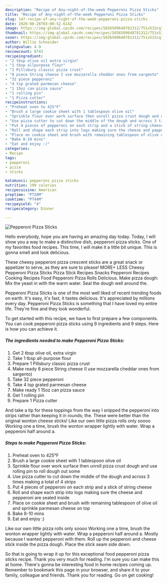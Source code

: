 ```yaml
---
description: "Recipe of Any-night-of-the-week Pepperoni Pizza Sticks"
title: "Recipe of Any-night-of-the-week Pepperoni Pizza Sticks"
slug: 147-recipe-of-any-night-of-the-week-pepperoni-pizza-sticks
date: 2020-08-26T03:08:52.614Z
image: https://img-global.cpcdn.com/recipes/5836509648781312/751x532cq70/pepperoni-pizza-sticks-recipe-main-photo.jpg
thumbnail: https://img-global.cpcdn.com/recipes/5836509648781312/751x532cq70/pepperoni-pizza-sticks-recipe-main-photo.jpg
cover: https://img-global.cpcdn.com/recipes/5836509648781312/751x532cq70/pepperoni-pizza-sticks-recipe-main-photo.jpg
author: Willie Schneider
ratingvalue: 4.9
reviewcount: 8743
recipeingredient:
- "2 tbsp olive oil extra virgin"
- "1 tbsp allpurpose flour"
- "1 Pillsbury classic pizza crust"
- "8 piece String cheese I use mozzarella cheddar ones from sargento"
- "32 piece pepperoni"
- "4 tsp grated parmesan cheese"
- "1 15oz can pizza sauce"
- "1 rolling pin"
- "1 Pizza cutter"
recipeinstructions:
- "Preheat oven to 425°F"
- "Brush a large cookie sheet with 1 tablespoon olive oil"
- "Sprinkle flour over work surface then unroll pizza crust dough and use rolling pin to roll dough out some"
- "Use pizza cutter to cut down the middle of the dough and across 3 times making a total of 4 strips"
- "Put 4 pieces of pepperoni on each strip and a stick of string cheese"
- "Roll and shape each strip into logs making sure the cheese and pepperoni are sealed inside"
- "Place on cookie sheet and brush with remaining tablespoon of olive oil and sprinkle parmesan cheese on top"
- "Bake 8-10 mins"
- "Eat and enjoy :)"
categories:
- Recipe
tags:
- pepperoni
- pizza
- sticks

katakunci: pepperoni pizza sticks 
nutrition: 199 calories
recipecuisine: American
preptime: "PT20M"
cooktime: "PT44M"
recipeyield: "4"
recipecategory: Dinner

---
```



![Pepperoni Pizza Sticks](https://img-global.cpcdn.com/recipes/5836509648781312/751x532cq70/pepperoni-pizza-sticks-recipe-main-photo.jpg)

Hello everybody, hope you are having an amazing day today. Today, I will show you a way to make a distinctive dish, pepperoni pizza sticks. One of my favorites food recipes. This time, I will make it a little bit unique. This is gonna smell and look delicious.

These cheesy pepperoni pizza crescent sticks are a great snack or appetizer to serve, as they are sure to please! MORE+ LESS Cheesy Pepperoni Pizza Sticks Pizza Stick Recipes Snacks Pepperoni Recipes Cooking Recipes Food Pepperoni Pizza Rolls Delicious. Make pizza dough: Mix the yeast in with the warm water. Seal the dough well around the.

Pepperoni Pizza Sticks is one of the most well liked of recent trending foods on earth. It's easy, it's fast, it tastes delicious. It's appreciated by millions every day. Pepperoni Pizza Sticks is something that I have loved my entire life. They're fine and they look wonderful.


To get started with this recipe, we have to first prepare a few components. You can cook pepperoni pizza sticks using 9 ingredients and 9 steps. Here is how you can achieve it.

<!--inarticleads1-->

##### The ingredients needed to make Pepperoni Pizza Sticks:

1. Get 2 tbsp olive oil, extra virgin
1. Take 1 tbsp all-purpose flour
1. Prepare 1 Pillsbury classic pizza crust
1. Make ready 8 piece String cheese (I use mozzarella cheddar ones from sargento)
1. Take 32 piece pepperoni
1. Take 4 tsp grated parmesan cheese
1. Make ready 1 15oz can pizza sauce
1. Get 1 rolling pin
1. Prepare 1 Pizza cutter


And take a tip for these toppings from the way I snipped the pepperoni into strips rather than keeping it in rounds; the. These were better than the original wonton cheese sticks! Like our own little pizza rolls only soooo Working one a time, brush the wonton wrapper lightly with water. Wrap a pepperoni half around a. 

<!--inarticleads2-->

##### Steps to make Pepperoni Pizza Sticks:

1. Preheat oven to 425°F
1. Brush a large cookie sheet with 1 tablespoon olive oil
1. Sprinkle flour over work surface then unroll pizza crust dough and use rolling pin to roll dough out some
1. Use pizza cutter to cut down the middle of the dough and across 3 times making a total of 4 strips
1. Put 4 pieces of pepperoni on each strip and a stick of string cheese
1. Roll and shape each strip into logs making sure the cheese and pepperoni are sealed inside
1. Place on cookie sheet and brush with remaining tablespoon of olive oil and sprinkle parmesan cheese on top
1. Bake 8-10 mins
1. Eat and enjoy :)


Like our own little pizza rolls only soooo Working one a time, brush the wonton wrapper lightly with water. Wrap a pepperoni half around a. Mostly because I wanted pepperoni with them. Roll up the pepperoni and cheese stick inside the pizza dough. Place the stick seam side down. 

So that is going to wrap it up for this exceptional food pepperoni pizza sticks recipe. Thank you very much for reading. I'm sure you can make this at home. There's gonna be interesting food in home recipes coming up. Remember to bookmark this page in your browser, and share it to your family, colleague and friends. Thank you for reading. Go on get cooking!

